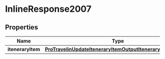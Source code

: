 

# InlineResponse2007

## Properties

Name | Type | Description | Notes
------------ | ------------- | ------------- | -------------
**iteneraryItem** | [**ProTravelinUpdateIteneraryItemOutputIteneraryItemMember**](ProTravelinUpdateIteneraryItemOutputIteneraryItemMember.md) |  |  [optional]



